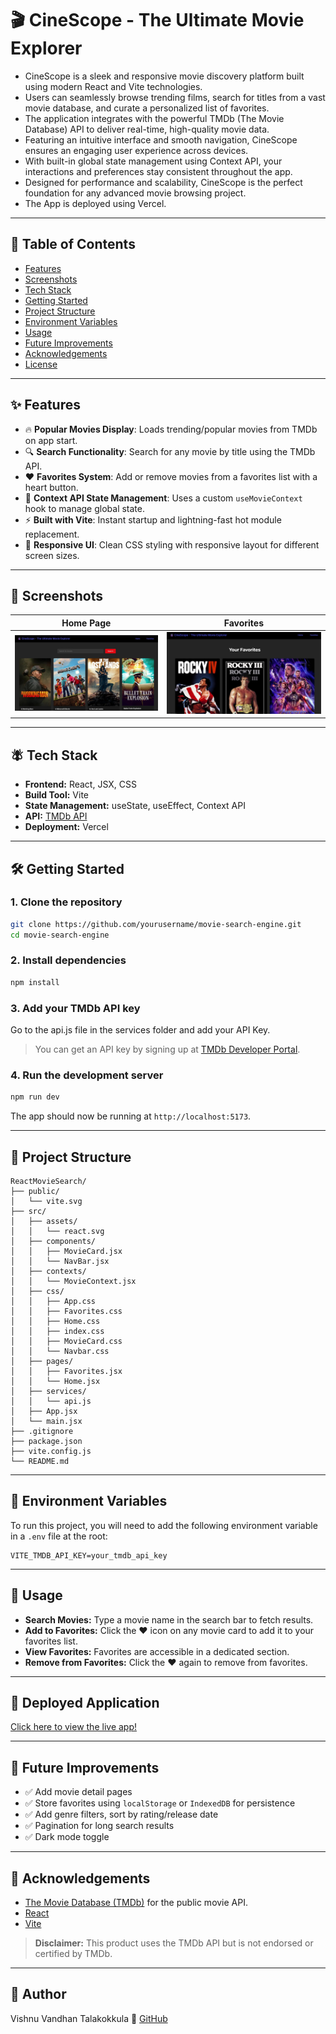 # 🎬 CineScope - The Ultimate Movie Explorer

- CineScope is a sleek and responsive movie discovery platform built using modern React and Vite technologies.  
- Users can seamlessly browse trending films, search for titles from a vast movie database, and curate a personalized list of favorites.  
- The application integrates with the powerful TMDb (The Movie Database) API to deliver real-time, high-quality movie data.  
- Featuring an intuitive interface and smooth navigation, CineScope ensures an engaging user experience across devices.  
- With built-in global state management using Context API, your interactions and preferences stay consistent throughout the app.  
- Designed for performance and scalability, CineScope is the perfect foundation for any advanced movie browsing project.  
- The App is deployed using Vercel.

---

## 📌 Table of Contents

- [Features](#features)
- [Screenshots](#screenshots)
- [Tech Stack](#tech-stack)
- [Getting Started](#getting-started)
- [Project Structure](#project-structure)
- [Environment Variables](#environment-variables)
- [Usage](#usage)
- [Future Improvements](#future-improvements)
- [Acknowledgements](#acknowledgements)
- [License](#license)

---

## ✨ Features

- 🔥 **Popular Movies Display**: Loads trending/popular movies from TMDb on app start.
- 🔍 **Search Functionality**: Search for any movie by title using the TMDb API.
- ❤️ **Favorites System**: Add or remove movies from a favorites list with a heart button.
- 📀 **Context API State Management**: Uses a custom `useMovieContext` hook to manage global state.
- ⚡ **Built with Vite**: Instant startup and lightning-fast hot module replacement.
- 🎨 **Responsive UI**: Clean CSS styling with responsive layout for different screen sizes.

---

## 📸 Screenshots

<!-- Replace with your actual screenshots -->
| Home Page | Favorites |
|----------|-----------|
| ![Home Screenshot](src/assets/home.jpg) | ![Favorites Screenshot](src/assets/favorite.jpg) |

---

## 🪰 Tech Stack

- **Frontend:** React, JSX, CSS
- **Build Tool:** Vite
- **State Management:** useState, useEffect, Context API
- **API:** [TMDb API](https://developers.themoviedb.org/)
- **Deployment:** Vercel

---

## 🛠️ Getting Started

### 1. Clone the repository

```bash
git clone https://github.com/yourusername/movie-search-engine.git
cd movie-search-engine
```

### 2. Install dependencies

```bash
npm install
```

### 3. Add your TMDb API key

Go to the api.js file in the services folder and add your API Key.

> You can get an API key by signing up at [TMDb Developer Portal](https://www.themoviedb.org/documentation/api).

### 4. Run the development server

```bash
npm run dev
```

The app should now be running at `http://localhost:5173`.

---

## 📁 Project Structure

```
ReactMovieSearch/
├── public/
│   └── vite.svg
├── src/
│   ├── assets/
│   │   └── react.svg
│   ├── components/
│   │   ├── MovieCard.jsx
│   │   └── NavBar.jsx
│   ├── contexts/
│   │   └── MovieContext.jsx
│   ├── css/
│   │   ├── App.css
│   │   ├── Favorites.css
│   │   ├── Home.css
│   │   ├── index.css
│   │   ├── MovieCard.css
│   │   └── Navbar.css
│   ├── pages/
│   │   ├── Favorites.jsx
│   │   └── Home.jsx
│   ├── services/
│   │   └── api.js
│   ├── App.jsx
│   └── main.jsx
├── .gitignore
├── package.json
├── vite.config.js
└── README.md
```

---

## 🔐 Environment Variables

To run this project, you will need to add the following environment variable in a `.env` file at the root:

```env
VITE_TMDB_API_KEY=your_tmdb_api_key
```

---

## 🧪 Usage

- **Search Movies:** Type a movie name in the search bar to fetch results.
- **Add to Favorites:** Click the ❤️ icon on any movie card to add it to your favorites list.
- **View Favorites:** Favorites are accessible in a dedicated section.
- **Remove from Favorites:** Click the ❤️ again to remove from favorites.

---

## 🚀 Deployed Application
[Click here to view the live app!](https://vishnus-react-movie-app.vercel.app/)

---

## 🚧 Future Improvements

- ✅ Add movie detail pages
- ✅ Store favorites using `localStorage` or `IndexedDB` for persistence
- ✅ Add genre filters, sort by rating/release date
- ✅ Pagination for long search results
- ✅ Dark mode toggle

---

## 🙏 Acknowledgements

- [The Movie Database (TMDb)](https://www.themoviedb.org/) for the public movie API.
- [React](https://reactjs.org/)
- [Vite](https://vitejs.dev/)

> **Disclaimer:** This product uses the TMDb API but is not endorsed or certified by TMDb.

---


## 👤 Author
Vishnu Vandhan Talakokkula
🔗 [GitHub](https://github.com/VishVandhan004)  

